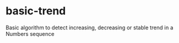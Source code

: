 # basic-trend
Basic algorithm to detect increasing, decreasing or stable trend in a Numbers sequence
